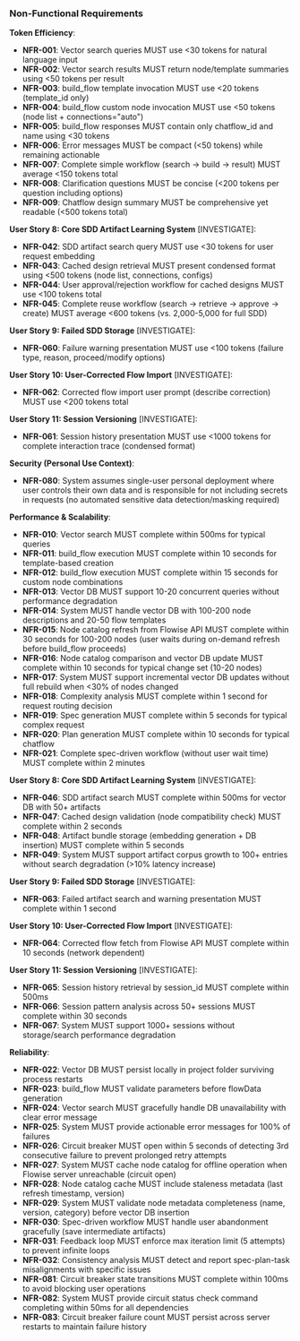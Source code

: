 ### Non-Functional Requirements

**Token Efficiency**:
- **NFR-001**: Vector search queries MUST use <30 tokens for natural language input
- **NFR-002**: Vector search results MUST return node/template summaries using <50 tokens per result
- **NFR-003**: build_flow template invocation MUST use <20 tokens (template_id only)
- **NFR-004**: build_flow custom node invocation MUST use <50 tokens (node list + connections="auto")
- **NFR-005**: build_flow responses MUST contain only chatflow_id and name using <30 tokens
- **NFR-006**: Error messages MUST be compact (<50 tokens) while remaining actionable
- **NFR-007**: Complete simple workflow (search → build → result) MUST average <150 tokens total
- **NFR-008**: Clarification questions MUST be concise (<200 tokens per question including options)
- **NFR-009**: Chatflow design summary MUST be comprehensive yet readable (<500 tokens total)

**User Story 8: Core SDD Artifact Learning System** [INVESTIGATE]:
- **NFR-042**: SDD artifact search query MUST use <30 tokens for user request embedding
- **NFR-043**: Cached design retrieval MUST present condensed format using <500 tokens (node list, connections, configs)
- **NFR-044**: User approval/rejection workflow for cached designs MUST use <100 tokens total
- **NFR-045**: Complete reuse workflow (search → retrieve → approve → create) MUST average <600 tokens (vs. 2,000-5,000 for full SDD)

**User Story 9: Failed SDD Storage** [INVESTIGATE]:
- **NFR-060**: Failure warning presentation MUST use <100 tokens (failure type, reason, proceed/modify options)

**User Story 10: User-Corrected Flow Import** [INVESTIGATE]:
- **NFR-062**: Corrected flow import user prompt (describe correction) MUST use <200 tokens total

**User Story 11: Session Versioning** [INVESTIGATE]:
- **NFR-061**: Session history presentation MUST use <1000 tokens for complete interaction trace (condensed format)

**Security (Personal Use Context)**:
- **NFR-080**: System assumes single-user personal deployment where user controls their own data and is responsible for not including secrets in requests (no automated sensitive data detection/masking required)

**Performance & Scalability**:
- **NFR-010**: Vector search MUST complete within 500ms for typical queries
- **NFR-011**: build_flow execution MUST complete within 10 seconds for template-based creation
- **NFR-012**: build_flow execution MUST complete within 15 seconds for custom node combinations
- **NFR-013**: Vector DB MUST support 10-20 concurrent queries without performance degradation
- **NFR-014**: System MUST handle vector DB with 100-200 node descriptions and 20-50 flow templates
- **NFR-015**: Node catalog refresh from Flowise API MUST complete within 30 seconds for 100-200 nodes (user waits during on-demand refresh before build_flow proceeds)
- **NFR-016**: Node catalog comparison and vector DB update MUST complete within 10 seconds for typical change set (10-20 nodes)
- **NFR-017**: System MUST support incremental vector DB updates without full rebuild when <30% of nodes changed
- **NFR-018**: Complexity analysis MUST complete within 1 second for request routing decision
- **NFR-019**: Spec generation MUST complete within 5 seconds for typical complex request
- **NFR-020**: Plan generation MUST complete within 10 seconds for typical chatflow
- **NFR-021**: Complete spec-driven workflow (without user wait time) MUST complete within 2 minutes

**User Story 8: Core SDD Artifact Learning System** [INVESTIGATE]:
- **NFR-046**: SDD artifact search MUST complete within 500ms for vector DB with 50+ artifacts
- **NFR-047**: Cached design validation (node compatibility check) MUST complete within 2 seconds
- **NFR-048**: Artifact bundle storage (embedding generation + DB insertion) MUST complete within 5 seconds
- **NFR-049**: System MUST support artifact corpus growth to 100+ entries without search degradation (>10% latency increase)

**User Story 9: Failed SDD Storage** [INVESTIGATE]:
- **NFR-063**: Failed artifact search and warning presentation MUST complete within 1 second

**User Story 10: User-Corrected Flow Import** [INVESTIGATE]:
- **NFR-064**: Corrected flow fetch from Flowise API MUST complete within 10 seconds (network dependent)

**User Story 11: Session Versioning** [INVESTIGATE]:
- **NFR-065**: Session history retrieval by session_id MUST complete within 500ms
- **NFR-066**: Session pattern analysis across 50+ sessions MUST complete within 30 seconds
- **NFR-067**: System MUST support 1000+ sessions without storage/search performance degradation

**Reliability**:
- **NFR-022**: Vector DB MUST persist locally in project folder surviving process restarts
- **NFR-023**: build_flow MUST validate parameters before flowData generation
- **NFR-024**: Vector search MUST gracefully handle DB unavailability with clear error message
- **NFR-025**: System MUST provide actionable error messages for 100% of failures
- **NFR-026**: Circuit breaker MUST open within 5 seconds of detecting 3rd consecutive failure to prevent prolonged retry attempts
- **NFR-027**: System MUST cache node catalog for offline operation when Flowise server unreachable (circuit open)
- **NFR-028**: Node catalog cache MUST include staleness metadata (last refresh timestamp, version)
- **NFR-029**: System MUST validate node metadata completeness (name, version, category) before vector DB insertion
- **NFR-030**: Spec-driven workflow MUST handle user abandonment gracefully (save intermediate artifacts)
- **NFR-031**: Feedback loop MUST enforce max iteration limit (5 attempts) to prevent infinite loops
- **NFR-032**: Consistency analysis MUST detect and report spec-plan-task misalignments with specific issues
- **NFR-081**: Circuit breaker state transitions MUST complete within 100ms to avoid blocking user operations
- **NFR-082**: System MUST provide circuit status check command completing within 50ms for all dependencies
- **NFR-083**: Circuit breaker failure count MUST persist across server restarts to maintain failure history

